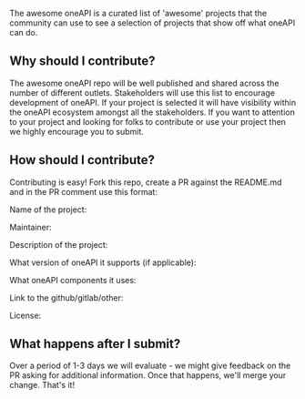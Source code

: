 The awesome oneAPI is a curated list of 'awesome' projects that the community can use to see a selection of projects that show off what oneAPI can do.

## Why should I contribute?
The awesome oneAPI repo will be well published and shared across the number of different outlets. Stakeholders will use this list to encourage development of oneAPI. If your project is selected it will have visibility within the oneAPI ecosystem amongst all the stakeholders. If you want to attention to your project and looking for folks to contribute or use your project then we highly encourage you to submit.

## How should I contribute?
Contributing is easy! Fork this repo, create a PR against the README.md  and in the PR comment use this format:

Name of the project:

Maintainer:

Description of the project:

What version of oneAPI it supports (if applicable):

What oneAPI components it uses:

Link to the github/gitlab/other:

License:

## What happens after I submit?

Over a period of 1-3 days we will evaluate - we might give feedback on the PR asking for additional information. Once that happens, we'll merge your change. That's it!
